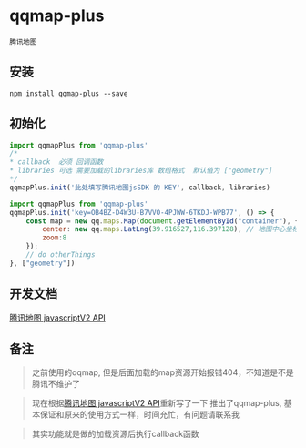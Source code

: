 # qqmap-plus
    腾讯地图
## 安装
```
npm install qqmap-plus --save
```
## 初始化
```js
import qqmapPlus from 'qqmap-plus'
/*
* callback  必须 回调函数
* libraries 可选 需要加载的libraries库 数组格式  默认值为 ["geometry"]
*/
qqmapPlus.init('此处填写腾讯地图jsSDK 的 KEY', callback, libraries)
```

```js
import qqmapPlus from 'qqmap-plus'
qqmapPlus.init('key=OB4BZ-D4W3U-B7VVO-4PJWW-6TKDJ-WPB77', () => {
    const map = new qq.maps.Map(document.getElementById("container"), {
        center: new qq.maps.LatLng(39.916527,116.397128), // 地图中心坐标
        zoom:8
    });
    // do otherThings
}, ["geometry"])
```
## 开发文档
[腾讯地图 javascriptV2 API](https://lbs.qq.com/webApi/javascriptV2/jsGuide/jsOverview)

## 备注
> 之前使用的qqmap, 但是后面加载的map资源开始报错404，不知道是不是腾讯不维护了

> 现在根据[腾讯地图 javascriptV2 API](https://lbs.qq.com/webApi/javascriptV2/jsGuide/jsOverview)重新写了一下 推出了qqmap-plus, 基本保证和原来的使用方式一样，时间充忙，有问题请联系我 

> 其实功能就是做的加载资源后执行callback函数